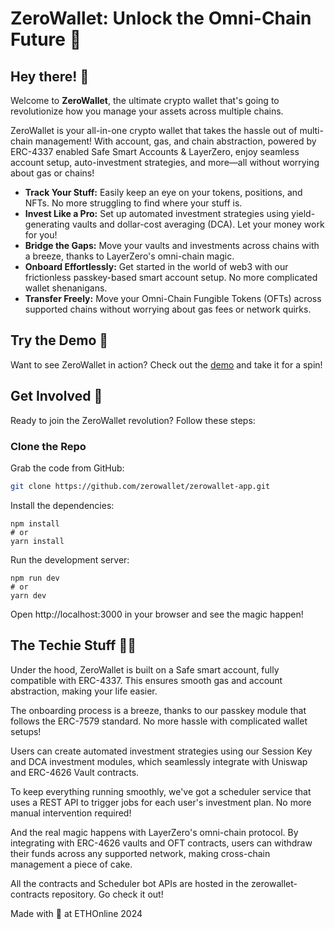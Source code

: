 # ZeroWallet: Unlock the Omni-Chain Future 🚀

## Hey there! 👋

Welcome to **ZeroWallet**, the ultimate crypto wallet that's going to revolutionize how you manage your assets across multiple chains. 

ZeroWallet is your all-in-one crypto wallet that takes the hassle out of multi-chain management! With account, gas, and chain abstraction, powered by ERC-4337 enabled Safe Smart Accounts & LayerZero, enjoy seamless account setup, auto-investment strategies, and more—all without worrying about gas or chains!

- **Track Your Stuff:** Easily keep an eye on your tokens, positions, and NFTs. No more struggling to find where your stuff is.
- **Invest Like a Pro:** Set up automated investment strategies using yield-generating vaults and dollar-cost averaging (DCA). Let your money work for you!
- **Bridge the Gaps:** Move your vaults and investments across chains with a breeze, thanks to LayerZero's omni-chain magic.
- **Onboard Effortlessly:** Get started in the world of web3 with our frictionless passkey-based smart account setup. No more complicated wallet shenanigans.
- **Transfer Freely:** Move your Omni-Chain Fungible Tokens (OFTs) across supported chains without worrying about gas fees or network quirks.

## Try the Demo 🚀

Want to see ZeroWallet in action? Check out the [demo](https://wallet.usezero.xyz/) and take it for a spin!

## Get Involved 🤝

Ready to join the ZeroWallet revolution? Follow these steps:

### Clone the Repo

Grab the code from GitHub:

```bash
git clone https://github.com/zerowallet/zerowallet-app.git
```
Install the dependencies:
```
npm install
# or
yarn install
```

Run the development server:

```
npm run dev
# or
yarn dev
```

Open http://localhost:3000 in your browser and see the magic happen!


## The Techie Stuff 👨‍🏭

Under the hood, ZeroWallet is built on a Safe smart account, fully compatible with ERC-4337. This ensures smooth gas and account abstraction, making your life easier.

The onboarding process is a breeze, thanks to our passkey module that follows the ERC-7579 standard. No more hassle with complicated wallet setups!

Users can create automated investment strategies using our Session Key and DCA investment modules, which seamlessly integrate with Uniswap and ERC-4626 Vault contracts.

To keep everything running smoothly, we've got a scheduler service that uses a REST API to trigger jobs for each user's investment plan. No more manual intervention required!

And the real magic happens with LayerZero's omni-chain protocol. By integrating with ERC-4626 vaults and OFT contracts, users can withdraw their funds across any supported network, making cross-chain management a piece of cake.

All the contracts and Scheduler bot APIs are hosted in the zerowallet-contracts repository. Go check it out!

Made with 🤍 at ETHOnline 2024